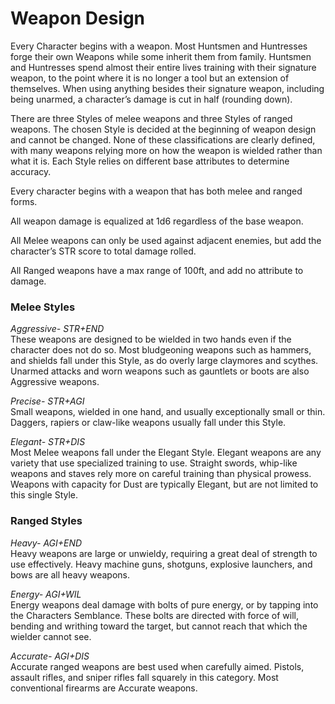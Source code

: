 # Weapon Design

Every Character begins with a weapon. Most Huntsmen and Huntresses forge their own Weapons while some inherit them from family. Huntsmen and Huntresses spend almost their entire lives training with their signature weapon, to the point where it is no longer a tool but an extension of themselves. When using anything besides their signature weapon, including being unarmed, a character’s damage is cut in half (rounding down).

There are three Styles of melee weapons and three Styles of ranged weapons. The chosen Style is decided at the beginning of weapon design and cannot be changed. None of these classifications are clearly defined, with many weapons relying more on how the weapon is wielded rather than what it is. Each Style relies on different base attributes to determine accuracy.

Every character begins with a weapon that has both melee and ranged forms.

All weapon damage is equalized at 1d6 regardless of the base weapon.

All Melee weapons can only be used against adjacent enemies, but add the character’s STR score to total damage rolled.

All Ranged weapons have a max range of 100ft, and add no attribute to damage.


### Melee Styles

*Aggressive- STR+END*  
These weapons are designed to be wielded in two hands even if the character does not do so. Most bludgeoning weapons such as hammers, and shields fall under this Style, as do overly large claymores and scythes. Unarmed attacks and worn weapons such as gauntlets or boots are also Aggressive weapons.

*Precise- STR+AGI*  
Small weapons, wielded in one hand, and usually exceptionally small or thin. Daggers, rapiers or claw-like weapons usually fall under this Style.

*Elegant- STR+DIS*  
Most Melee weapons fall under the Elegant Style. Elegant weapons are any variety that use specialized training to use. Straight swords, whip-like weapons and staves rely more on careful training than physical prowess. Weapons with capacity for Dust are typically Elegant, but are not limited to this single Style.


### Ranged Styles

*Heavy- AGI+END*  
Heavy weapons are large or unwieldy, requiring a great deal of strength to use effectively. Heavy machine guns, shotguns, explosive launchers, and bows are all heavy weapons.

*Energy- AGI+WIL*  
Energy weapons deal damage with bolts of pure energy, or by tapping into the Characters Semblance. These bolts are directed with force of will, bending and writhing toward the target, but cannot reach that which the wielder cannot see.

*Accurate- AGI+DIS*  
Accurate ranged weapons are best used when carefully aimed. Pistols, assault rifles, and sniper rifles fall squarely in this category. Most conventional firearms are Accurate weapons.
